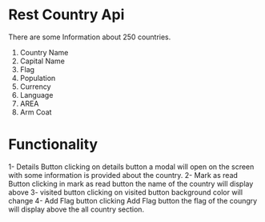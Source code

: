 # Rest Country Api

There are some Information about 250 countries.

1. Country Name
2. Capital Name
3. Flag
4. Population
5. Currency
6. Language
7. AREA
8. Arm Coat

<h1>Functionality </h1>
1- Details Button
    clicking on details button a modal will open on the screen with some information is provided about the country.
2- Mark as read Button
    clicking in mark as read button the name of the country will display above 
3- visited button 
    clicking on visited button background color will change 
4- Add Flag button
    clicking Add Flag button the flag of the coungry will display above the all country section.
